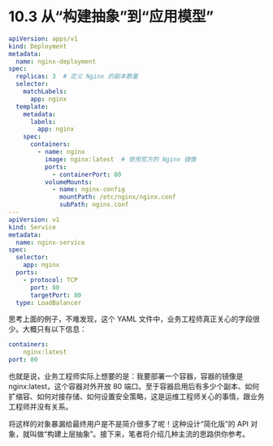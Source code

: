 # 10.3 从“构建抽象”到“应用模型”

```yaml
apiVersion: apps/v1
kind: Deployment
metadata:
  name: nginx-deployment
spec:
  replicas: 3  # 定义 Nginx 的副本数量
  selector:
    matchLabels:
      app: nginx
  template:
    metadata:
      labels:
        app: nginx
    spec:
      containers:
        - name: nginx
          image: nginx:latest  # 使用官方的 Nginx 镜像
          ports:
            - containerPort: 80
          volumeMounts:
            - name: nginx-config
              mountPath: /etc/nginx/nginx.conf
              subPath: nginx.conf
---
apiVersion: v1
kind: Service
metadata:
  name: nginx-service
spec:
  selector:
    app: nginx
  ports:
    - protocol: TCP
      port: 80
      targetPort: 80
  type: LoadBalancer
```

思考上面的例子，不难发现，这个 YAML 文件中，业务工程师真正关心的字段很少。大概只有以下信息：

```yaml
containers: 
	nginx:latest
port: 80
```
也就是说，业务工程师实际上想要的是：我要部署一个容器，容器的镜像是 nginx:latest，这个容器对外开放 80 端口。至于容器启用后有多少个副本、如何扩缩容、如何对接存储、如何设置安全策略，这是运维工程师关心的事情，跟业务工程师并没有关系。

将这样的对象暴漏给最终用户是不是简介很多了呢！这种设计“简化版”的 API 对象，就叫做“构建上层抽象”。接下来，笔者将介绍几种主流的思路供你参考。